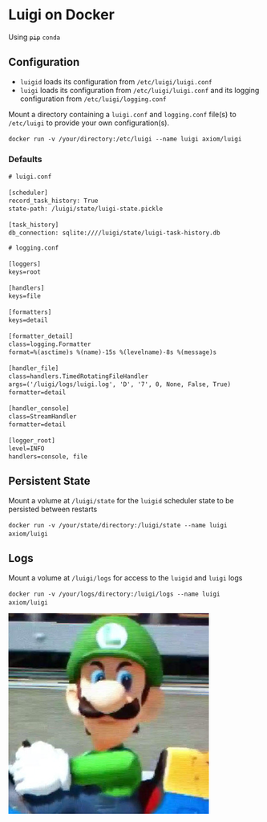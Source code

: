# Luigi on Docker

Using ~~`pip`~~ `conda`

## Configuration

* `luigid` loads its configuration from `/etc/luigi/luigi.conf`
* `luigi` loads its configuration from `/etc/luigi/luigi.conf` and its 
logging configuration from `/etc/luigi/logging.conf`

Mount a directory containing a `luigi.conf` and `logging.conf` file(s) to
`/etc/luigi` to provide your own configuration(s).

`docker run -v /your/directory:/etc/luigi --name luigi axiom/luigi`

### Defaults

```
# luigi.conf

[scheduler]
record_task_history: True
state-path: /luigi/state/luigi-state.pickle

[task_history]
db_connection: sqlite:////luigi/state/luigi-task-history.db
```

```
# logging.conf

[loggers]
keys=root

[handlers]
keys=file

[formatters]
keys=detail

[formatter_detail]
class=logging.Formatter
format=%(asctime)s %(name)-15s %(levelname)-8s %(message)s

[handler_file]
class=handlers.TimedRotatingFileHandler
args=('/luigi/logs/luigi.log', 'D', '7', 0, None, False, True)
formatter=detail

[handler_console]
class=StreamHandler
formatter=detail

[logger_root]
level=INFO
handlers=console, file
```

## Persistent State

Mount a volume at `/luigi/state` for the `luigid` scheduler state to be persisted 
between restarts

`docker run -v /your/state/directory:/luigi/state --name luigi axiom/luigi`


## Logs

Mount a volume at `/luigi/logs` for access to the `luigid` and `luigi` logs

`docker run -v /your/logs/directory:/luigi/logs --name luigi axiom/luigi`

![Luigi death stare](luigi.jpg)
